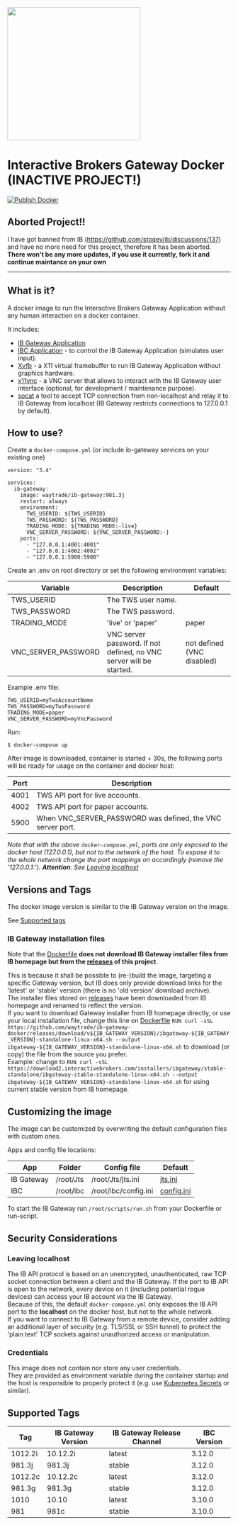 <img src="https://github.com/waytrade/ib-gateway-docker/blob/master/doc/res/logo.png" height="300" />


# Interactive Brokers Gateway Docker (INACTIVE PROJECT!)

[![Publish Docker](https://github.com/waytrade/ib-gateway-docker/actions/workflows/publish.yml/badge.svg)](https://github.com/waytrade/ib-gateway-docker/actions/workflows/publish.yml)

## Aborted Project!!
I have got banned from IB (https://github.com/stoqey/ib/discussions/137) and have no more need for this project, therefore it has been aborted. \
**There won't be any more updates, if you use it currently, fork it and continue maintance on your own**

-----------------------------------------------------

## What is it?

A docker image to run the Interactive Brokers Gateway Application without any human interaction on a docker container.

It includes:
- [IB Gateway Application](https://www.interactivebrokers.com/en/index.php?f=16457)
- [IBC Application](https://github.com/IbcAlpha/IBC) -
to control the IB Gateway Application (simulates user input).
- [Xvfb](https://www.x.org/releases/X11R7.6/doc/man/man1/Xvfb.1.xhtml) -
a X11 virtual framebuffer to run IB Gateway Application without graphics hardware.
- [x11vnc](https://wiki.archlinux.org/title/x11vnc) -
a VNC server that allows to interact with the IB Gateway user interface (optional, for development / maintenance purpose).
- [socat](https://linux.die.net/man/1/socat) a tool to accept TCP connection from non-localhost and relay it to IB Gateway from localhost (IB Gateway restricts connections to 127.0.0.1 by default).

## How to use?

Create a `docker-compose.yml` (or include ib-gateway services on your 
existing one)
```
version: "3.4"

services:
  ib-gateway:
    image: waytrade/ib-gateway:981.3j
    restart: always
    environment:
      TWS_USERID: ${TWS_USERID}
      TWS_PASSWORD: ${TWS_PASSWORD}
      TRADING_MODE: ${TRADING_MODE:-live}
      VNC_SERVER_PASSWORD: ${VNC_SERVER_PASSWORD:-}
    ports:
      - "127.0.0.1:4001:4001"
      - "127.0.0.1:4002:4002"
      - "127.0.0.1:5900:5900"
```

Create an .env on root directory or set the following environment variables:

| Variable            | Description                                | Default                |
| ------------------- | ------------------------------------------ | -----------------------|
| TWS_USERID          | The TWS user name.                         |                        |
| TWS_PASSWORD        | The TWS password.                          |                        |
| TRADING_MODE        | 'live' or 'paper'                          | paper                  |
| VNC_SERVER_PASSWORD | VNC server password. If not defined, no VNC server will be started. | not defined (VNC disabled) |

Example .env file:
```
TWS_USERID=myTwsAccountName
TWS_PASSWORD=myTwsPassword
TRADING_MODE=paper
VNC_SERVER_PASSWORD=myVncPassword
```

Run:

    $ docker-compose up

After image is downloaded, container is started + 30s, the following ports will be ready for usage on the 
container and docker host:

| Port | Description                                                |
| ---- | ---------------------------------------------------------- |
| 4001 | TWS API port for live accounts.                            |
| 4002 | TWS API port for paper accounts.                           |
| 5900 | When VNC_SERVER_PASSWORD was defined, the VNC server port. |

_Note that with the above `docker-compose.yml`, ports are only exposed to the 
docker host (127.0.0.1), but not to the network of the host. To expose it to 
the whole network change the port mappings on accordingly (remove the 
'127.0.0.1:'). **Attention**: See [Leaving localhost](#Leaving-localhost)_

## Versions and Tags

The docker image version is similar to the IB Gateway version on the image.

See [Supported tags](#Supported-Tags)


### IB Gateway installation files

Note that the [Dockerfile](https://github.com/waytrade/ib-gateway-docker/blob/master/Dockerfile) 
**does not download IB Gateway installer files from IB homepage but from the
[releases](https://github.com/waytrade/ib-gateway-docker/releases) of this project**.

This is because it shall be possible to (re-)build the image, targeting a specific Gateway version, 
but IB does only provide download links for the 'latest' or 'stable' version (there is no 'old version' download archive). \
The installer files stored on [releases](https://github.com/waytrade/ib-gateway-docker/releases) have been downloaded from 
IB homepage and renamed to reflect the version.\
If you want to download Gateway installer from IB homepage directly, or use your local installation file, change this line 
on [Dockerfile](https://github.com/waytrade/ib-gateway-docker/blob/master/Dockerfile)
```RUN curl -sSL https://github.com/waytrade/ib-gateway-docker/releases/download/v${IB_GATEWAY_VERSION}/ibgateway-${IB_GATEWAY_VERSION}-standalone-linux-x64.sh --output ibgateway-${IB_GATEWAY_VERSION}-standalone-linux-x64.sh``` to download (or copy) the file from the source you prefer.\
Example: change to  ```RUN curl -sSL https://download2.interactivebrokers.com/installers/ibgateway/stable-standalone/ibgateway-stable-standalone-linux-x64.sh --output ibgateway-${IB_GATEWAY_VERSION}-standalone-linux-x64.sh``` for using current stable version from IB homepage.


## Customizing the image

The image can be customized by overwriting the default configuration files
with custom ones.

Apps and config file locations:

| App |  Folder  | Config file  | Default |
| ---- | -------------------- | ------------ | ------- |
| IB Gateway | /root/Jts | /root/Jts/jts.ini | [jts.ini](https://github.com/waytrade/ib-gateway-docker/blob/master/config/ibgateway/jts.ini) |
| IBC | /root/ibc | /root/ibc/config.ini | [config.ini](https://github.com/waytrade/ib-gateway-docker/blob/master/config/ibc/config.ini) |   

To start the IB Gateway run `/root/scripts/run.sh` from your Dockerfile or
run-script.


## Security Considerations

### Leaving localhost

The IB API protocol is based on an unencrypted, unauthenticated, raw TCP socket 
connection between a client and the IB Gateway. If the port to IB API is open 
to the network, every device on it (including potential rogue devices) can access 
your IB account via the IB Gateway.\
Because of this, the default `docker-compose.yml` only exposes the IB API port 
to the **localhost** on the docker host, but not to the whole network. \
If you want to connect to IB Gateway from a remote device, consider adding an 
additional layer of security (e.g. TLS/SSL or SSH tunnel) to protect the 
'plain text' TCP sockets against unauthorized access or manipulation.

### Credentials

This image does not contain nor store any user credentials. \
They are provided as environment variable during the container startup and
the host is responsible to properly protect it (e.g. use 
[Kubernetes Secrets](https://kubernetes.io/docs/concepts/configuration/secret/#using-secrets-as-environment-variables) 
or similar).

## Supported Tags

| Tag     | IB Gateway Version | IB Gateway Release Channel | IBC Version |
| ------- | ------------------ | -------------------------- |------------ |
| 1012.2i | 10.12.2i           | latest                     | 3.12.0      |
| 981.3j  | 981.3j             | stable                     | 3.12.0      |
| 1012.2c | 10.12.2c           | latest                     | 3.12.0      |
| 981.3g  | 981.3g             | stable                     | 3.12.0      |
| 1010    | 10.10              | latest                     | 3.10.0      |
| 981     | 981c               | stable                     | 3.10.0      |
